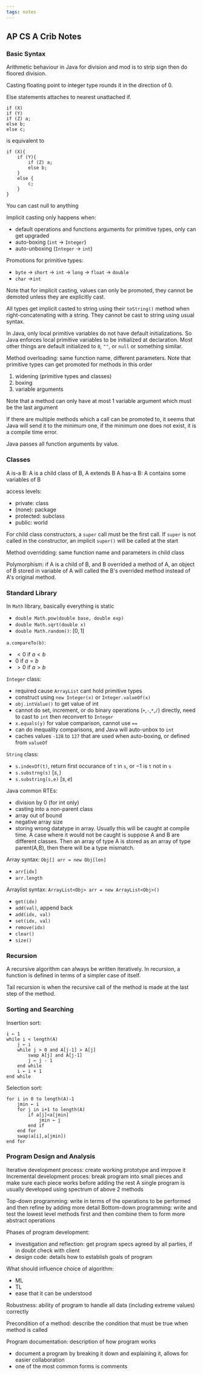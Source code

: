 ```yaml
---
tags: notes
---
```


## AP CS A Crib Notes

### Basic Syntax

Arithmetic behaviour in Java for division and mod is to strip sign then do floored division.

Casting floating point to integer type rounds it in the direction of 0.

Else statements attaches to nearest unattached if.
```
if (X)
if (Y)
if (Z) a;
else b;
else c;
```
is equivalent to
```
if (X){
    if (Y){
        if (Z) a;
        else b;
    }
    else {
    	c;
    }
}
```
You can cast null to anything

Implicit casting only happens when:

- default operations and functions arguments for primitive types, only can get upgraded
- auto-boxing (`int` → `Integer`)
- auto-unboxing (`Integer` → `int`)

Promotions for primitive types:

- `byte` → `short` → `int` → `long` → `float` → `double`
- `char` →`int`

Note that for implicit casting, values can only be promoted, they cannot be demoted unless they are explicitly cast.

All types get implicit casted to string using their `toString()` method when right-concatenating with a string. They cannot be cast to string using usual syntax.

In Java, only local primitive variables do not have default initializations. So Java enforces local primitive variables to be initialized at declaration. Most other things are default initialized to `0`, `""`, or `null` or something similar.

Method overloading: same function name, different parameters. Note that primitive types can get promoted for methods in this order

1. widening (primitive types and classes)
2. boxing
3. variable arguments

Note that a method can only have at most 1 variable argument which must be the last argument

If there are multiple methods which a call can be promoted to, it seems that Java will send it to the minimum one, if the minimum one does not exist, it is a compile time error.

Java passes all function arguments by value.

### Classes

A is-a B: A is a child class of B, A extends B
A has-a B: A contains some variables of B

access levels:
- private: class
- (none): package
- protected: subclass
- public: world

For child class constructors, a `super` call must be the first call. If `super` is not called in the constructor, an implicit `super()` will be called at the start

Method overridding: same function name and parameters in child class

Polymorphism: if A is a child of B, and B overrided a method of A, an object of B stored in variable of A will called the B's overrided method instead of A's original method.

### Standard Library

In `Math` library, basically everything is static
- `double Math.pow(double base, double exp)`
- `double Math.sqrt(double x)`
- `double Math.random()`: $[0,1]$

`a.compareTo(b)`:

- $<0$ if $a<b$
- $0$ if $a=b$
- $>0$ if $a>b$

`Integer` class:

- required cause `ArrayList` cant hold primitive types
- construct using `new Integer(x)` or `Integer.valueOf(x)`
- `obj.intValue()` to get value of int
- cannot do set, increment, or do binary operations (`+`,`-`,`*`,`/`) directly, need to cast to `int` then reconvert to `Integer`
- `x.equals(y)` for value comparison, cannot use `==`
- can do inequality comparisons, and Java will auto-unbox to `int`
- caches values `-128` to `127` that are used when auto-boxing, or defined from `valueOf`

`String` class:

- `s.indexOf(t)`, return first occurance of `t` in `s`, or $-1$ is `t` not in `s`
- `s.substrng(s)` $[s,)$
- `s.substring(s,e)` $[s,e)$

Java common RTEs:

- division by 0 (for int only)
- casting into a non-parent class
- array out of bound
- negative array size
- storing wrong datatype in array. Usually this will be caught at compile time. A case where it would not be caught is suppose A and B are different classes. Then an array of type A is stored as an array of type parent(A,B), then there will be a type mismatch.

Array syntax: `Obj[] arr = new Obj[len]`

- `arr[idx]`
- `arr.length`

Arraylist syntax: `ArrayList<Obj> arr = new ArrayList<Obj>()`
- `get(idx)`
- `add(val)`, append back
- `add(idx, val)`
- `set(idx, val)`
- `remove(idx)`
- `clear()`
- `size()`

### Recursion

A recursive algorithm can always be written iteratively. In recursion, a function is defined in terms of a simpler case of itself.

Tail recursion is when the recursive call of the method is made at the last step of the method.

### Sorting and Searching

Insertion sort:

```
i ← 1
while i < length(A)
    j ← i
    while j > 0 and A[j-1] > A[j]
        swap A[j] and A[j-1]
        j ← j - 1
    end while
    i ← i + 1
end while
```

Selection sort:

```
for i in 0 to length(A)-1
    jmin ← i
    for j in i+1 to length(A)	
    	if a[j]<a[jmin]
    		jmin ← j
    	end if
    end for
    swap(a[i],a[jmin])
end for
```

### Program Design and Analysis

Iterative development process: create working prototype and imrpove it
Incremental development proces: break program into small pieces and make sure each piece works before adding the rest
A single program is usually developed using spectrum of above 2 methods

Top-down programming: write in terms of the operations to be performed and then refine by adding more detail
Bottom-down programming: write and test the lowest level methods first and then combine them to form more abstract operations

Phases of program development:

- investigation and reflection: get program specs agreed by all parties, if in doubt check with client
- design code: details how to establish goals of program

What should influence choice of algorithm:

- ML
- TL
- ease that it can be understood

Robustness: ability of program to handle all data (including extreme values) correctly

Precondition of a method: describe the condition that must be true when method is called

Program documentation: description of how program works

- document a program by breaking it down and explaining it, allows for easier collaboration
- one of the most common forms is comments

